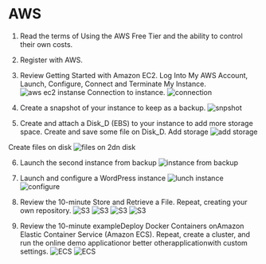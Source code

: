 # AWS 
1. Read the terms of Using the AWS Free Tier and the ability to control their own costs.
2. Register with AWS.
3. Review Getting Started with Amazon EC2. Log Into My AWS Account, Launch, Configure, Connect and Terminate My Instance.
![aws ec2 instanse](/aws/images/aws-1.png)
Connection to instance.
![connection](images/aws-3.png)

4. Create a snapshot of your instance to keep as a backup.
![snpshot](/aws/images/aws-4.png)

5. Create and attach a Disk_D (EBS) to your instance to add more storage space. Create and save some file on Disk_D.
Add storage 
![add storage](/aws/images/aws-5.png)

Create files on disk 
![files on 2dn disk](/aws/images/aws-7.png)

6. Launch the second instance from backup
![instance from backup](/aws/images/aws-9.png)

7. Launch and configure a WordPress instance
![lunch instance](/aws/images/aws-10.png)
![configure](/aws/images/aws-11.png)

8. Review the 10-minute Store and Retrieve a File. Repeat, creating your own repository.
![S3](/aws/images/aws-12.png)
![S3](/aws/images/aws-13.png)
![S3](/aws/images/aws-14.png)
![S3](/aws/images/aws-15.png)

9. Review the 10-minute exampleDeploy Docker Containers onAmazon Elastic Container Service (Amazon  ECS). Repeat,  create  a  cluster,  and  run  the  online  demo  applicationor  better  otherapplicationwith custom settings.
![ECS](/aws/images/aws-16.png)
![ECS](/aws/images/aws-17.png)
